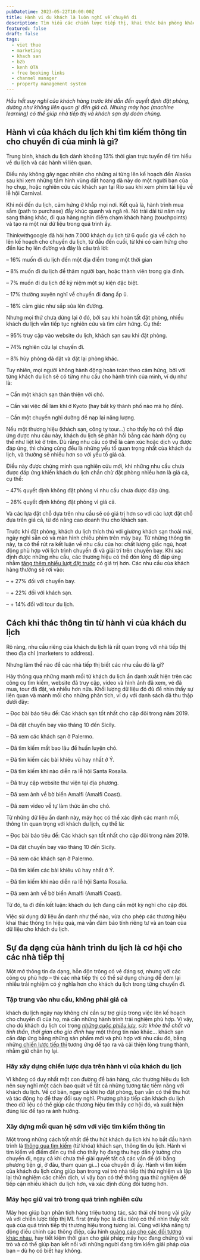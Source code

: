 ```yaml
---
pubDatetime: 2023-05-22T10:00:00Z
title: Hành vi du khách là luôn nghĩ về chuyến đi
description: Tìm hiểu các chiến lược tiếp thị, khai thác bán phòng khách sạn hiệu quả trong chuỗi bài viết sau của nhavantuonglai để áp dụng và đem lại hiệu quả thiết thực cho giải pháp của bạn.
featured: false
draft: false
tags:
  - viet thue
  - marketing
  - khach san
  - b2b
  - kenh OTA
  - free booking links
  - channel manager
  - property management system
---
```


_Hầu hết suy nghĩ của khách hàng trước khi dẫn đến quyết định đặt phòng, dường như không liên quan gì đến giá cả. Nhưng máy học (machine learning) có thể giúp nhà tiếp thị và khách sạn dự đoán chúng._

## Hành vì của khách du lịch khi tìm kiếm thông tin cho chuyến đi của mình là gì?

Trung bình, khách du lịch dành khoảng 13% thời gian trực tuyến để tìm hiểu về du lịch và các hành vi liên quan.

Điều này không gây ngạc nhiên cho những ai từng lên kế hoạch đến Alaska sau khi xem những tấm hình vùng đất hoang dã này do một người bạn của họ chụp, hoặc nghiên cứu các khách sạn tại Rio sau khi xem phim tài liệu về lễ hội Carnival.

Khi nói đến du lịch, cảm hứng ở khắp mọi nơi. Kết quả là, hành trình mua sắm (path to purchase) đầy khúc quanh và ngã rẽ. Nó trải dài từ năm này sang tháng khác, đi qua hàng nghìn điểm chạm khách hàng (touchpoints) và tạo ra một núi dữ liệu trong quá trình ấy.

Thinkwithgoogle đã hỏi hơn 7.000 khách du lịch từ 6 quốc gia về cách họ lên kế hoạch cho chuyến du lịch, từ đầu đến cuối, từ khi có cảm hứng cho đến lúc họ lên đường và đây là câu trả lời:

– 16% muốn đi du lịch đến một địa điểm trong một thời gian

– 8% muốn đi du lịch để thăm người bạn, hoặc thành viên trong gia đình.

– 7% muốn đi du lịch để kỷ niệm một sự kiện đặc biệt.

– 17% thường xuyên nghĩ về chuyến đi đang ấp ủ.

– 16% cảm giác như sắp sửa lên đường.

Nhưng mọi thứ chưa dừng lại ở đó, bởi sau khi hoàn tất đặt phòng, nhiều khách du lịch vẫn tiếp tục nghiên cứu và tìm cảm hứng. Cụ thể:

– 95% truy cập vào website du lịch, khách sạn sau khi đặt phòng.

– 74% nghiên cứu lại chuyến đi.

– 8% hủy phòng đã đặt và đặt lại phòng khác.

Tuy nhiên, mọi người không hành động hoàn toàn theo cảm hứng, bởi với từng khách du lịch sẽ có từng nhu cầu cho hành trình của mình, ví dụ như là:

– Cần một khách sạn thân thiện với chó.

– Cần vài việc để làm khi ở Kyoto (hay bất kỳ thành phố nào mà họ đến).

– Cần một chuyến nghỉ dưỡng để nạp lại năng lượng.

Nếu một thương hiệu (khách sạn, công ty tour…) cho thấy họ có thể đáp ứng được nhu cầu này, khách du lịch sẽ phản hồi bằng các hành động cụ thể như liệt kê ở trên. Dù rằng nhu cầu có thể là cảm xúc hoặc dịch vụ được đáp ứng, thì chúng cũng đều là những yếu tố quan trọng nhất của khách du lịch, và thường sẽ nhiều hơn so với yếu tố giá cả.

Điều này được chứng minh qua nghiên cứu mới, khi những nhu cầu chưa được đáp ứng khiến khách du lịch chần chừ đặt phòng nhiều hơn là giá cả, cụ thể:

– 47% quyết định không đặt phòng vì nhu cầu chưa được đáp ứng.

– 26% quyết định không đặt phòng vì giá cả.

Và các lựa đặt chỗ dựa trên nhu cầu sẽ có giá trị hơn so với các lượt đặt chỗ dựa trên giá cả, từ đó nâng cao doanh thu cho khách sạn.

Trước khi đặt phòng, khách du lịch thích thú với giường khách sạn thoải mái, ngày nghỉ sẵn có và màn hình chiếu phim trên máy bay. Từ những thông tin này, ta có thể rút ra kết luận về nhu cầu của họ: chất lượng giấc ngủ, hoạt động phù hợp với lịch trình chuyến đi và giải trí trên chuyến bay. Khi xác định được những nhu cầu, các thương hiệu có thể đón lõng để đáp ứng nhằm [tăng thêm nhiều lượt đặt trước](https://nhavantuonglai.com/posts/18-cach-de-tang-dat-phong-khach-san-va-tang-doanh-thu) có giá trị hơn. Các nhu cầu của khách hàng thường sẽ rơi vào:

– + 27% đối với chuyến bay.

– + 22% đối với khách sạn.

– + 14% đối với tour du lịch.

## Cách khi thác thông tin từ hành vi của khách du lịch

Rõ ràng, nhu cầu riêng của khách du lịch là rất quan trọng với nhà tiếp thị theo địa chỉ (marketers to address).

Nhưng làm thế nào để các nhà tiếp thị biết các nhu cầu đó là gì?

Hãy thông qua những manh mối từ khách du lịch ẩn danh xuất hiện trên các công cụ tìm kiếm, website đã truy cập, video và hình ảnh đã xem, vé đã mua, tour đã đặt, và nhiều hơn nữa. Khối lượng dữ liệu đó đủ để nhìn thấy sự liên quan và manh mối cho những phân tích, ví dụ với danh sách đã thu thập dưới đây:

– Đọc bài báo tiêu đề: Các khách sạn tốt nhất cho cặp đôi trong năm 2019.

– Đã đặt chuyến bay vào tháng 10 đến Sicily.

– Đã xem các khách sạn ở Palermo.

– Đã tìm kiếm mất bao lâu để huấn luyện chó.

– Đã tìm kiếm các bài khiêu vũ hay nhất ở Ý.

– Đã tìm kiếm khi nào diễn ra lễ hội Santa Rosalia.

– Đã truy cập website thư viện tại địa phương.

– Đã xem ảnh về bờ biển Amalfi (Amalfi Coast).

– Đã xem video về tự làm thức ăn cho chó.

Từ những dữ liệu ẩn danh này, máy học có thể xác định các manh mối, thông tin quan trọng với khách du lịch, cụ thể là:

– Đọc bài báo tiêu đề: Các khách sạn tốt nhất cho cặp đôi trong năm 2019.

– Đã đặt chuyến bay vào tháng 10 đến Sicily.

– Đã xem các khách sạn ở Palermo.

– Đã tìm kiếm các bài khiêu vũ hay nhất ở Ý.

– Đã tìm kiếm khi nào diễn ra lễ hội Santa Rosalia.

– Đã xem ảnh về bờ biển Amalfi (Amalfi Coast).

Từ đó, ta đi đến kết luận: khách du lịch đang cần một kỳ nghỉ cho cặp đôi.

Việc sử dụng dữ liệu ẩn danh như thế nào, vừa cho phép các thương hiệu khai thác thông tin hiệu quả, mà vẫn đảm bảo tính riêng tư và an toàn của dữ liệu cho khách du lịch.

## Sự đa dạng của hành trình du lịch là cơ hội cho các nhà tiếp thị

Một mớ thông tin đa dạng, hỗn độn trông có vẻ đáng sợ, nhưng với các công cụ phù hợp – thì các nhà tiếp thị có thể sử dụng chúng để đem lại nhiều trải nghiệm có ý nghĩa hơn cho khách du lịch trong từng chuyến đi.

### Tập trung vào nhu cầu, không phải giá cả

khách du lịch ngày nay không chỉ cần sự trợ giúp trong việc lên kế hoạch cho chuyến đi của họ, mà cần những hành trình trải nghiệm phù hợp. Vì vậy, cho dù khách du lịch coi trọng _[những cuộc phiêu lưu](https://nhavantuonglai.com/posts/nhung-dieu-khach-san-can-biet-ve-nguoi-dang-co-nhu-cau-du-lich-trai-nghiem)_, _sức khỏe thể chất và tinh thần_, _thời gian cho gia đình_ hay một thông tin nào khác… khách sạn cần đáp ứng bằng những sản phẩm mới và phù hợp với nhu cầu đó, bằng những[ chiến lược tiếp thị](https://nhavantuonglai.com/posts/) tương ứng để tạo ra và cải thiện lòng trung thành, nhằm giữ chân họ lại.

### Hãy xây dựng chiến lược dựa trên hành vi của khách du lịch

Vì không có duy nhất một con đường để bán hàng, các thương hiệu du lịch nên suy nghĩ một cách bao quát về tất cả những tương tác tiềm năng với khách du lịch. Về cơ bản, ngay cả khi họ đặt phòng, bạn vẫn có thể thu hút và tác động họ để thay đổi suy nghĩ. Phương pháp tiếp cận khách du lịch theo dữ liệu có thể giúp các thương hiệu tìm thấy cơ hội đó, và xuất hiện đúng lúc để tạo ra ảnh hưởng.

### Xây dựng mối quan hệ sớm với việc tìm kiếm thông tin

Một trong những cách tốt nhất để thu hút khách du lịch khi họ bắt đầu hành trình là [thông qua tìm kiếm](https://nhavantuonglai.com/posts/) (từ khóa) khách sạn, thông tin du lịch. Hành vi tìm kiếm về điểm đến cụ thể cho thấy họ đang thu hẹp dần ý tưởng cho chuyến đi, ngay cả khi chưa thể giải quyết tất cả các vấn đề (đi bằng phương tiện gì, ở đâu, tham quan gì…) của chuyến đi ấy. Hành vi tìm kiếm của khách du lịch cũng giúp bạn trong vai trò nhà tiếp thị thử nghiệm và lặp lại thử nghiệm các chiến dịch, vì vậy bạn có thể thông qua thử nghiệm để tiếp cận nhiều khách du lịch hơn, và xác định đúng đối tượng hơn.

### Máy học giữ vai trò trong quá trình nghiên cứu

Máy học giúp bạn phân tích hàng triệu tương tác, sác thái chỉ trong vài giây và với chiến lược tiếp thị ML first (máy học là đầu tiên) có thể nhìn thấy kết quả của quá trình tiếp thị thương hiệu trong tương lai. Cũng với khả năng tự động điều chỉnh các thông điệp, cấu hình [quảng cáo cho các đối tượng khác nhau](https://nhavantuonglai.com/posts/), hay tiết kiệm thời gian cho giải pháp; máy học đang chứng tỏ vai trò và có thể giúp bạn kết nối với những người đang tìm kiếm giải pháp của bạn – dù họ có biết hay không.
